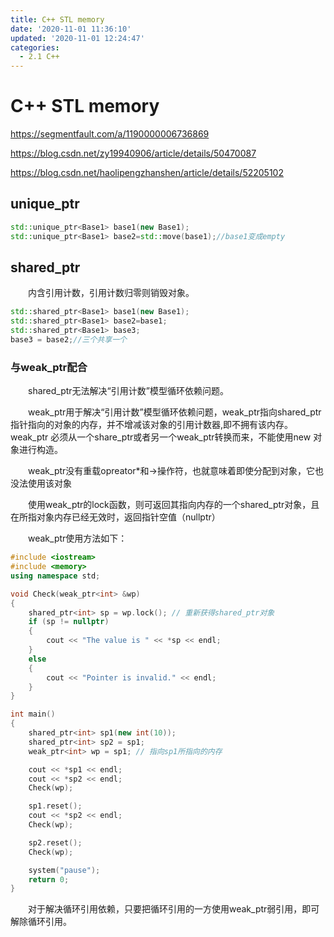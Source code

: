 ```yaml
---
title: C++ STL memory
date: '2020-11-01 11:36:10'
updated: '2020-11-01 12:24:47'
categories:
  - 2.1 C++
---
```

# C++ STL memory
<https://segmentfault.com/a/1190000006736869>

<https://blog.csdn.net/zy19940906/article/details/50470087>

<https://blog.csdn.net/haolipengzhanshen/article/details/52205102>

## unique_ptr

```cpp
std::unique_ptr<Base1> base1(new Base1);  
std::unique_ptr<Base1> base2=std::move(base1);//base1变成empty
```

## shared_ptr

　　内含引用计数，引用计数归零则销毁对象。

```cpp
std::shared_ptr<Base1> base1(new Base1);  
std::shared_ptr<Base1> base2=base1;  
std::shared_ptr<Base1> base3;  
base3 = base2;//三个共享一个 
```

### 与weak_ptr配合

　　shared_ptr无法解决“引用计数”模型循环依赖问题。

　　weak_ptr用于解决“引用计数”模型循环依赖问题，weak_ptr指向shared_ptr指针指向的对象的内存，并不增减该对象的引用计数器,即不拥有该内存。weak_ptr 必须从一个share_ptr或者另一个weak_ptr转换而来，不能使用new 对象进行构造。

　　weak_ptr没有重载opreator*和->操作符，也就意味着即使分配到对象，它也没法使用该对象

　　使用weak_ptr的lock函数，则可返回其指向内存的一个shared_ptr对象，且在所指对象内存已经无效时，返回指针空值（nullptr）

　　weak_ptr使用方法如下：

```cpp
#include <iostream>
#include <memory>
using namespace std;

void Check(weak_ptr<int> &wp)
{
    shared_ptr<int> sp = wp.lock(); // 重新获得shared_ptr对象
    if (sp != nullptr)
    {
        cout << "The value is " << *sp << endl;
    }
    else
    {
        cout << "Pointer is invalid." << endl;
    }
}

int main()
{
    shared_ptr<int> sp1(new int(10));
    shared_ptr<int> sp2 = sp1;
    weak_ptr<int> wp = sp1; // 指向sp1所指向的内存

    cout << *sp1 << endl;
    cout << *sp2 << endl;
    Check(wp);

    sp1.reset();
    cout << *sp2 << endl;
    Check(wp);

    sp2.reset();
    Check(wp);

    system("pause");
    return 0;
}
```

　　对于解决循环引用依赖，只要把循环引用的一方使用weak_ptr弱引用，即可解除循环引用。


